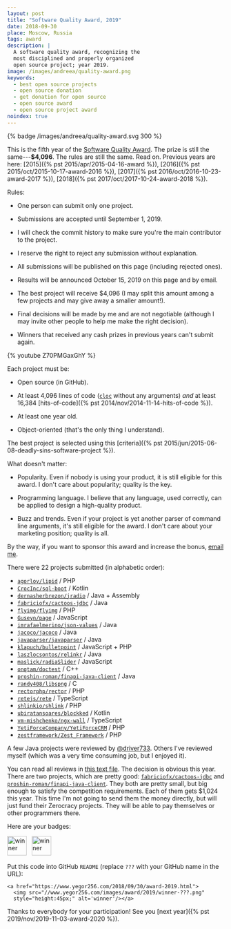 ```yaml
---
layout: post
title: "Software Quality Award, 2019"
date: 2018-09-30
place: Moscow, Russia
tags: award
description: |
  A software quality award, recognizing the
  most disciplined and properly organized
  open source project; year 2019.
image: /images/andreea/quality-award.png
keywords:
  - best open source projects
  - open source donation
  - get donation for open source
  - open source award
  - open source project award
noindex: true
---
```


{% badge /images/andreea/quality-award.svg 300 %}

This is the fifth year of the
[Software Quality Award](/award.html). The prize
is still the same---**$4,096**.
The rules are still the same. Read on.
Previous years are here:
[2015]({% pst 2015/apr/2015-04-16-award %}),
[2016]({% pst 2015/oct/2015-10-17-award-2016 %}),
[2017]({% pst 2016/oct/2016-10-23-award-2017 %}),
[2018]({% pst 2017/oct/2017-10-24-award-2018 %}).

<!--more-->

Rules:

  * One person can submit only one project.

  * Submissions are accepted until September 1, 2019.

  * I will check the commit history to make sure you're the main contributor to the project.

  * I reserve the right to reject any submission without explanation.

  * All submissions will be published on this page (including rejected ones).

  * Results will be announced October 15, 2019 on this page and by email.

  * The best project will receive $4,096
    (I may split this amount among a few projects and may give away a smaller amount!).

  * Final decisions will be made by me and are not negotiable
    (although I may invite other people to help me make the right decision).

  * Winners that received any cash prizes in previous years can't submit again.

{% youtube Z70PMGaxGhY %}

Each project must be:

  * Open source (in GitHub).

  * At least 4,096 lines of code ([`cloc`](https://www.npmjs.com/package/cloc) without any arguments)
    _and_ at least 16,384 [hits-of-code]({% pst 2014/nov/2014-11-14-hits-of-code %}).

  * At least one year old.

  * Object-oriented (that's the only thing I understand).

The best project is selected using this [criteria]({% pst 2015/jun/2015-06-08-deadly-sins-software-project %}).

What doesn't matter:

  * Popularity. Even if nobody is using your
    product, it is still eligible for this award. I don't care about
    popularity; quality is the key.

  * Programming language. I believe that any language, used correctly,
    can be applied to design a high-quality product.

  * Buzz and trends. Even if your project is yet another parser of command
    line arguments, it's still eligible for the award. I don't care about
    your marketing position; quality is all.

By the way, if you want to sponsor this award and increase the bonus,
[email me](mailto:me@yegor256.com).

There were 22 projects submitted (in alphabetic order):

  * [`agorlov/lipid`](https://github.com/agorlov/lipid) / PHP
  * [`CrocInc/sql-boot`](https://github.com/CrocInc/sql-boot) / Kotlin
  * [`dernasherbrezon/jradio`](https://github.com/dernasherbrezon/jradio) / Java + Assembly
  * [`fabriciofx/cactoos-jdbc`](https://github.com/fabriciofx/cactoos-jdbc) / Java
  * [`flyimg/flyimg`](https://github.com/flyimg/flyimg) / PHP
  * [`Guseyn/page`](https://github.com/Guseyn/page) / JavaScript
  * [`imrafaelmerino/json-values`](https://github.com/imrafaelmerino/json-values) / Java
  * [`jacoco/jacoco`](https://github.com/jacoco/jacoco) / Java
  * [`javaparser/javaparser`](https://github.com/javaparser/javaparser) / Java
  * [`klapuch/bulletpoint`](https://github.com/klapuch/bulletpoint) / JavaScript + PHP
  * [`laszlocsontos/relinkr`](https://github.com/laszlocsontos/relinkr) / Java
  * [`maslick/radiaSlider`](https://github.com/maslick/radiaSlider) / JavaScript
  * [`onqtam/doctest`](https://github.com/onqtam/doctest) / C++
  * [`proshin-roman/finapi-java-client`](https://github.com/proshin-roman/finapi-java-client) / Java
  * [`randy408/libspng`](https://github.com/randy408/libspng) / C
  * [`rectorphp/rector`](https://github.com/rectorphp/rector) / PHP
  * [`retejs/rete`](https://github.com/retejs/rete) / TypeScript
  * [`shlinkio/shlink`](https://github.com/shlinkio/shlink) / PHP
  * [`ubiratansoares/blockked`](https://github.com/ubiratansoares/blockked) / Kotlin
  * [`vm-mishchenko/ngx-wall`](https://github.com/vm-mishchenko/ngx-wall) / TypeScript
  * [`YetiForceCompany/YetiForceCRM`](https://github.com/YetiForceCompany/YetiForceCRM) / PHP
  * [`zestframework/Zest_Framework`](https://github.com/zestframework/Zest_Framework) / PHP

A few Java projects were reviewed by [@driver733](https://github.com/driver733). Others
I've reviewed myself (which was a very time consuming job, but I enjoyed it).

You can read all reviews in [this text file](/txt/2019/award-2019.txt). The decision
is obvious this year. There are two projects, which are pretty good:
[`fabriciofx/cactoos-jdbc`](https://github.com/fabriciofx/cactoos-jdbc) and
[`proshin-roman/finapi-java-client`](https://github.com/proshin-roman/finapi-java-client).
They both are pretty small, but big enough to satisfy the competition requirements.
Each of them gets $1,024 this year. This time I'm not going to send them
the money directly, but will just fund their Zerocracy projects. They will
be able to pay themselves or other programmers there.

Here are your badges:

<img src="//www.yegor256.com/images/award/2019/winner-fabriciofx.png" style="height:45px;" alt='winner'/>
&nbsp;
<img src="//www.yegor256.com/images/award/2019/winner-proshin-roman.png" style="height:45px;" alt='winner'/>

Put this code into GitHub `README` (replace `???` with your GitHub name in the URL):

```text
<a href="https://www.yegor256.com/2018/09/30/award-2019.html">
  <img src="//www.yegor256.com/images/award/2019/winner-???.png"
  style="height:45px;" alt='winner'/></a>
```

Thanks to everybody for your participation! See you
[next year]({% pst 2019/nov/2019-11-03-award-2020 %}).

